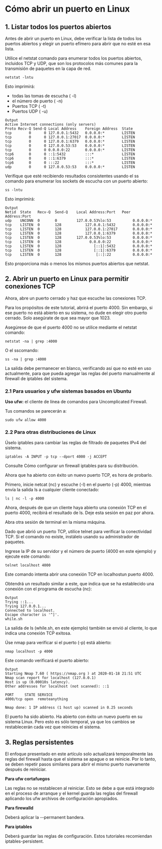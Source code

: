 # Cómo abrir un puerto en Linux


## 1. Listar todos los puertos abiertos

Antes de abrir un puerto en Linux, debe verificar la lista de todos los puertos abiertos y elegir un puerto efímero para abrir que no esté en esa lista.

Utilice el netstat comando para enumerar todos los puertos abiertos, incluidos TCP y UDP, que son los protocolos más comunes para la transmisión de paquetes en la capa de red.

``` 
netstat -lntu
``` 

Esto imprimirá:

* todas las tomas de escucha ( -l)
* el número de puerto ( -n)
* Puertos TCP ( -t)
* Puertos UDP ( -u)

```
Output
Active Internet connections (only servers)
Proto Recv-Q Send-Q Local Address    Foreign Address  State
tcp        0      0 127.0.0.1:5432   0.0.0.0:*        LISTEN
tcp        0      0 127.0.0.1:27017  0.0.0.0:*        LISTEN
tcp        0      0 127.0.0.1:6379   0.0.0.0:*        LISTEN
tcp        0      0 127.0.0.53:53    0.0.0.0:*        LISTEN
tcp        0      0 0.0.0.0:22       0.0.0.0:*        LISTEN
tcp6       0      0 ::1:5432         :::*             LISTEN
tcp6       0      0 ::1:6379         :::*             LISTEN
tcp6       0      0 :::22            :::*             LISTEN
udp        0      0 127.0.0.53:53    0.0.0.0:*        LISTEN
``` 

Verifique que esté recibiendo resultados consistentes usando el ss comando para enumerar los sockets de escucha con un puerto abierto:

``` 
ss -lntu
``` 

Esto imprimirá:

``` 
Output
Netid  State   Recv-Q  Send-Q    Local Address:Port   Peer Address:Port
udp    UNCONN  0       0         127.0.0.53%lo:53          0.0.0.0:*
tcp    LISTEN  0       128           127.0.0.1:5432        0.0.0.0:*
tcp    LISTEN  0       128           127.0.0.1:27017       0.0.0.0:*
tcp    LISTEN  0       128           127.0.0.1:6379        0.0.0.0:*
tcp    LISTEN  0       128       127.0.0.53%lo:53          0.0.0.0:*
tcp    LISTEN  0       128             0.0.0.0:22          0.0.0.0:*
tcp    LISTEN  0       128               [::1]:5432        0.0.0.0:*
tcp    LISTEN  0       128               [::1]:6379        0.0.0.0:*
tcp    LISTEN  0       128                [::]:22          0.0.0.0:*
``` 

Esto proporciona más o menos los mismos puertos abiertos que netstat.


## 2. Abrir un puerto en Linux para permitir conexiones TCP

Ahora, abre un puerto cerrado y haz que escuche las conexiones TCP.

Para los propósitos de este tutorial, abrirá el puerto 4000. Sin embargo, si ese puerto no está abierto en su sistema, no dude en elegir otro puerto cerrado. Solo asegúrate de que sea mayor que 1023.

Asegúrese de que el puerto 4000 no se utilice mediante el netstat comando:

``` 
netstat -na | grep :4000
``` 

O el sscomando:

``` 
ss -na | grep :4000
``` 

La salida debe permanecer en blanco, verificando así que no esté en uso actualmente, para que pueda agregar las reglas del puerto manualmente al firewall de iptables del sistema.

### 2.1 Para usuarios y ufw sistemas basados ​​en Ubuntu

**Uso ufw:** el cliente de línea de comandos para Uncomplicated Firewall.

Tus comandos se parecerán a:

``` 
sudo ufw allow 4000
``` 

### 2.2 Para otras distribuciones de Linux

Úselo iptables para cambiar las reglas de filtrado de paquetes IPv4 del sistema.

``` 
iptables -A INPUT -p tcp --dport 4000 -j ACCEPT
``` 

Consulte Cómo configurar un firewall iptables para su distribución.

Ahora que ha abierto con éxito un nuevo puerto TCP, es hora de probarlo.

Primero, inicie netcat (nc) y escuche (-l) en el puerto (-p) 4000, mientras envía la salida ls a cualquier cliente conectado:

``` 
ls | nc -l -p 4000
``` 

Ahora, después de que un cliente haya abierto una conexión TCP en el puerto 4000, recibirá el resultado de ls. Deje esta sesión en paz por ahora.

Abra otra sesión de terminal en la misma máquina.

Dado que abrió un puerto TCP, utilíce telnet para verificar la conectividad TCP. Si el comando no existe, instálelo usando su administrador de paquetes.

Ingrese la IP de su servidor y el número de puerto (4000 en este ejemplo) y ejecute este comando:

``` 
telnet localhost 4000
``` 

Este comando intenta abrir una conexión TCP en localhostun puerto 4000.

Obtendrá un resultado similar a este, que indica que se ha establecido una conexión con el programa de escucha (nc):

``` 
Output
Trying ::1...
Trying 127.0.0.1...
Connected to localhost.
Escape character is '^]'.
while.sh
``` 

La salida de ls (while.sh, en este ejemplo) también se envió al cliente, lo que indica una conexión TCP exitosa.

Úse nmap para verificar si el puerto (-p) está abierto:

``` 
nmap localhost -p 4000
``` 

Este comando verificará el puerto abierto:

``` 
Output
Starting Nmap 7.60 ( https://nmap.org ) at 2020-01-18 21:51 UTC
Nmap scan report for localhost (127.0.0.1)
Host is up (0.00010s latency).
Other addresses for localhost (not scanned): ::1

PORT     STATE SERVICE
4000/tcp open  remoteanything

Nmap done: 1 IP address (1 host up) scanned in 0.25 seconds
``` 

El puerto ha sido abierto. Ha abierto con éxito un nuevo puerto en su sistema Linux. Pero esto es sólo temporal, ya que los cambios se restablecerán cada vez que reinicies el sistema.


## 3. Reglas persistentes

El enfoque presentado en este artículo solo actualizará temporalmente las reglas del firewall hasta que el sistema se apague o se reinicie. Por lo tanto, se deben repetir pasos similares para abrir el mismo puerto nuevamente después de reiniciar.

**Para ufw cortafuegos**

Las reglas no se restablecen al reiniciar. Esto se debe a que está integrado en el proceso de arranque y el kernel guarda las reglas del firewall aplicando los ufw archivos de configuración apropiados.

**Para firewalld**

Deberá aplicar la --permanent bandera.

**Para iptables**

Deberá guardar las reglas de configuración. Estos tutoriales recomiendan iptables-persistent.





